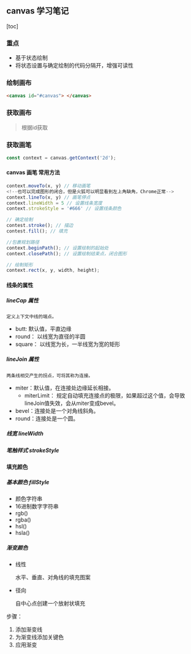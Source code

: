 ## canvas 学习笔记

[toc]

### 重点
* 基于状态绘制
* 将状态设置与确定绘制的代码分隔开，增强可读性

### 绘制画布
``` html
<canvas id="#canvas"> </canvas>
```
### 获取画布
> 根据id获取

### 获取画笔
``` js
const context = canvas.getContext('2d');
```

#### canvas 画笔 常用方法

``` js
context.moveTo(x, y) // 移动画笔
<!--也可以完成图形的闭合，但是火狐可以明显看到左上角缺角，Chrome正常-->
context.lineTo(x, y) // 画笔停点
context.lineWidth = 5 // 设置线条宽度
context.strokeStyle = '#666' // 设置线条颜色

// 确定绘制
contest.stroke(); // 描边
contest.fill(); // 填充

//包裹规划路径
context.beginPath(); // 设置绘制的起始处
context.closePath(); // 设置绘制结束点，闭合图形

// 绘制矩形
context.rect(x, y, width, height);

```

#### 线条的属性

##### lineCap 属性
	定义上下文中线的端点。
	
* butt: 默认值，平直边缘
* round： 以线宽为直径的半圆
* square： 以线宽为长，一半线宽为宽的矩形

##### lineJoin 属性
	两条线相交产生的拐点，可将其称为连接。

* miter：默认值，在连接处边缘延长相接。
	* miterLimit： 规定自动填充连接点的极限，如果超过这个值，会导致lineJoin值失效，会从miter变成bevel。
* bevel：连接处是一个对角线斜角。
* round：连接处是一个圆。

##### 线宽 lineWidth

##### 笔触样式 strokeStyle 

#### 填充颜色

##### 基本颜色 fillStyle

* 颜色字符串
* 16进制数字字符串
* rgb()
* rgba()
* hsl()
* hsla()

##### 渐变颜色

* 线性

	水平、垂直、对角线的填充图案

* 径向

	自中心点创建一个放射状填充
	
步骤：

1. 添加渐变线
2. 为渐变线添加关键色
3. 应用渐变
